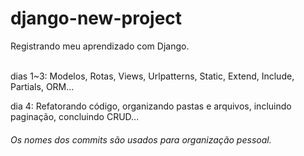 # django-new-project
Registrando meu aprendizado com Django.<br><br>

dias 1~3:
Modelos, Rotas, Views, Urlpatterns, Static, Extend, Include, Partials, ORM...<br>

dia 4:
Refatorando código, organizando pastas e arquivos, incluindo paginação, concluindo CRUD...




<h6>Os nomes dos commits são usados para organização pessoal.</h6>
